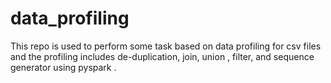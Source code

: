 # data_profiling
This repo is used to perform some task based on data profiling for csv files and the profiling includes de-duplication, join, union , filter, and sequence generator using pyspark .
